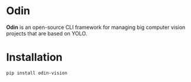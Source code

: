 # Odin

**Odin** is an open-source CLI framework for managing big computer vision projects that are based on YOLO.

# Installation

```
pip install odin-vision
```
